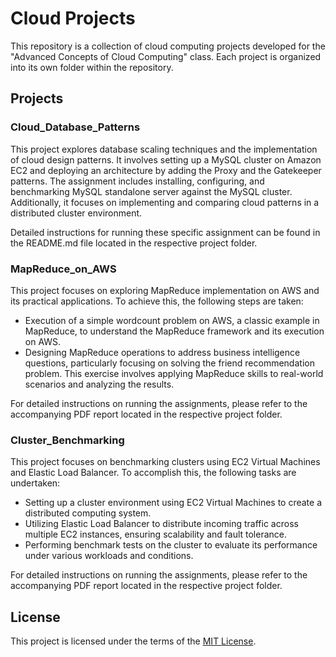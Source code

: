 # Cloud Projects
This repository is a collection of cloud computing projects developed for the "Advanced Concepts of Cloud Computing" class. Each project is organized into its own folder within the repository.

## Projects

### Cloud_Database_Patterns
This project explores database scaling techniques and the implementation of cloud design patterns. It involves setting up a MySQL cluster on Amazon EC2 and deploying an architecture by adding the Proxy and the Gatekeeper patterns. The assignment includes installing, configuring, and benchmarking MySQL standalone server against the MySQL cluster. Additionally, it focuses on implementing and comparing cloud patterns in a distributed cluster environment.

Detailed instructions for running these specific assignment can be found in the README.md file located in the respective project folder.

### MapReduce_on_AWS
This project focuses on exploring MapReduce implementation on AWS and its practical applications. To achieve this, the following steps are taken:
- Execution of a simple wordcount problem on AWS, a classic example in MapReduce, to understand the MapReduce framework and its execution on AWS.
- Designing MapReduce operations to address business intelligence questions, particularly focusing on solving the friend recommendation problem. This exercise involves applying MapReduce skills to real-world scenarios and analyzing the results.

For detailed instructions on running the assignments, please refer to the accompanying PDF report located in the respective project folder.

### Cluster_Benchmarking
This project focuses on benchmarking clusters using EC2 Virtual Machines and Elastic Load Balancer. To accomplish this, the following tasks are undertaken:
- Setting up a cluster environment using EC2 Virtual Machines to create a distributed computing system.
- Utilizing Elastic Load Balancer to distribute incoming traffic across multiple EC2 instances, ensuring scalability and fault tolerance.
- Performing benchmark tests on the cluster to evaluate its performance under various workloads and conditions.

For detailed instructions on running the assignments, please refer to the accompanying PDF report located in the respective project folder.

## License
This project is licensed under the terms of the [MIT License](LICENSE).
